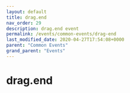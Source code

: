 ```yaml
---
layout: default
title: drag.end 
nav_order: 29
description: drag.end event
permalink: /events/common-events/drag-end
last_modified_date: 2020-04-27T17:54:08+0000
parent: "Common Events"
grand_parent: "Events"
---
```


# drag.end
